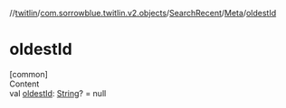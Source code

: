 //[twitlin](../../../index.md)/[com.sorrowblue.twitlin.v2.objects](../../index.md)/[SearchRecent](../index.md)/[Meta](index.md)/[oldestId](oldest-id.md)



# oldestId  
[common]  
Content  
val [oldestId](oldest-id.md): [String](https://kotlinlang.org/api/latest/jvm/stdlib/kotlin/-string/index.html)? = null  



